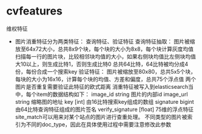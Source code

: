 # cvfeatures
维权特征

- 图片消重特征分为两类特征：
查询特征、验证特征
查询特征抽取：
图片被缩放至64x72大小，总共8x9个块，每个块的大小为8x8，每个块计算灰度均值
扫描每一行的图片块，比较相邻块均值的大小，如果右侧块均值比左侧块均值大10以上，则生成比特1，否则生成比特0
总共64比特，64比特被均分成4份，每份合成一个搜索key
验证特征：
图片被缩放至80x80，总共5x5个块，每块的大小为16x16，计算每个块的均值、方差和偏度，总共75个浮点值
两个图片是否重复需要验证此特征的欧式距离
消重特征被写入到elasticsearch当中，每个item的数据结构如下：
image_id           string        图片的内部id
image_url          string        缩略图的地址
key                [int]         由16比特搜索key组成的数组
signature          bigint        由64比特查询特征组成的图片签名
verify_signature   [float]       75维的浮点特征
site_match可以用来对某个站点的图片进行查重处理。
不同类型的图片被索引为不同的doc_type，因此在具体使用过程中需要注意修改此参数
